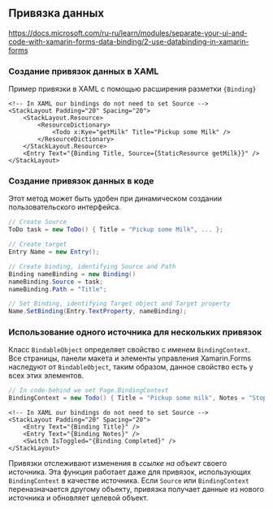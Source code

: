 

## Привязка данных

https://docs.microsoft.com/ru-ru/learn/modules/separate-your-ui-and-code-with-xamarin-forms-data-binding/2-use-databinding-in-xamarin-forms



### Создание привязок данных в XAML

Пример привязки в XAML с помощью расширения разметки `{Binding}`

```xaml
<!-- In XAML our bindings do not need to set Source -->
<StackLayout Padding="20" Spacing="20">
    <StackLayout.Resource>
        <ResourceDictionary>
            <Todo x:Kye="getMilk" Title="Pickup some Milk" />
        </ResourceDictionary>
    </StackLayout.Resource>
    <Entry Text="{Binding Title, Source={StaticResource getMilk}}" />
</StackLayout>
```



### Создание привязок данных в коде

Этот метод может быть удобен при динамическом создании пользовательского интерфейса.

```c#
// Create Source
ToDo task = new ToDo() { Title = "Pickup some Milk", ... };

// Create target
Entry Name = new Entry();

// Create binding, identifying Source and Path
Binding nameBinding = new Binding()
nameBinding.Source = task;
nameBinding.Path = "Title";

// Set Binding, identifying Target object and Target property
Name.SetBinding(Entry.TextProperty, nameBinding);
```



### Использование одного источника для нескольких привязок

Класс `BindableObject` определяет свойство с именем `BindingContext`. Все страницы, панели макета и элементы управления Xamarin.Forms наследуют от `BindableObject`, таким образом, данное свойство есть у всех этих элементов.

```c#
// In code-behind we set Page.BindingContext
BindingContext = new Todo() { Title = "Pickup some milk", Notes = "Stop at the Grocery Store!", Completed = true }
```

```xaml
<!-- In XAML our bindings do not need to set Source -->
<StackLayout Padding="20" Spacing="20">
    <Entry Text="{Binding Title}" />
    <Entry Text="{Binding Notes}" />
    <Switch IsToggled="{Binding Completed}" />
</StackLayout>
```

Привязки отслеживают изменения в *ссылке на объект* своего источника. Эта функция работает даже для привязок, использующих `BindingContext` в качестве источника. Если `Source` или `BindingContext` переназначается другому объекту, привязка получает данные из нового источника и обновляет целевой объект.